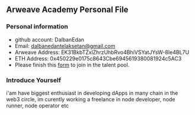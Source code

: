## Arweave Academy Personal File

### Personal information

- github account: DalbanEdan
- Email: dalbanedantelaksetan@gmail.com
- Arweave Address: EK31BkbTZxlZhrzUhbRvo4BhiVSYatJYsW-8Ie4BL7U
- ETH Address: 0x450229e0175c8643Cbe6945619380081924c5AC3
- Please finish this [form](https://docs.google.com/forms/d/e/1FAIpQLSfWA5fIIcBgmRppm3jNz5vmf9Mai_QMVil-2pO4r7YKn_Zhtw/viewform?usp=sf_link) to join in the talent pool.

### Introduce Yourself
 i'am have biggest enthusiast in developing dApps in many chain in the web3 circle, im curently working a freelance in node developer, node runner, node operator etc
